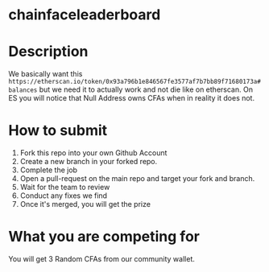 # chainfaceleaderboard

# Description

We basically want this `https://etherscan.io/token/0x93a796b1e846567fe3577af7b7bb89f71680173a#balances` but we need it to actually work and not die like on etherscan. On ES you will notice that Null Address owns CFAs when in reality it does not.

# How to submit
1. Fork this repo into your own Github Account
2. Create a new branch in your forked repo.
3. Complete the job
4. Open a pull-request on the main repo and target your fork and branch.
5. Wait for the team to review
6. Conduct any fixes we find
7. Once it's merged, you will get the prize

# What you are competing for
You will get 3 Random CFAs from our community wallet.
